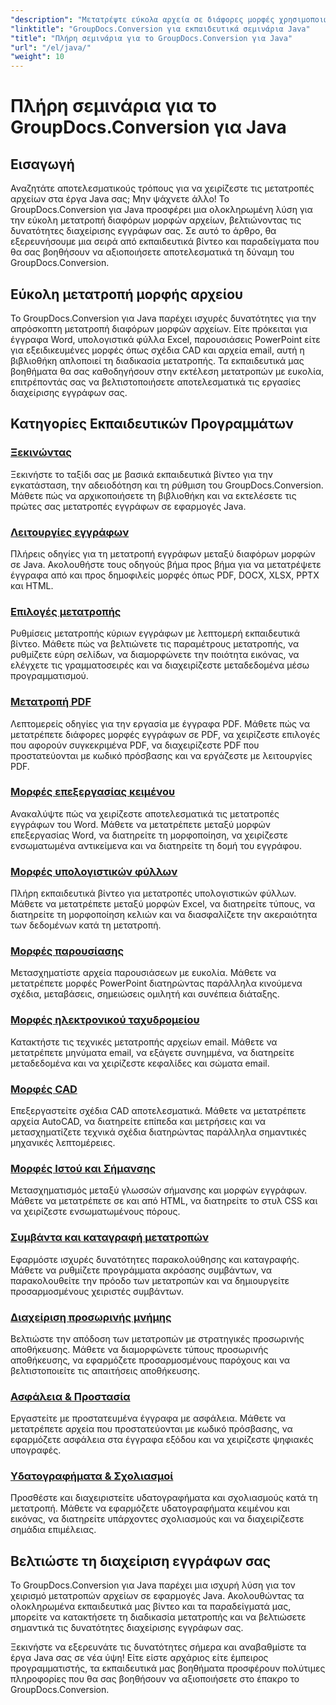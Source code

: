 ```yaml
---
"description": "Μετατρέψτε εύκολα αρχεία σε διάφορες μορφές χρησιμοποιώντας το GroupDocs.Conversion για Java. Βελτιστοποιήστε τη διαχείριση εγγράφων με προσαρμόσιμες επιλογές."
"linktitle": "GroupDocs.Conversion για εκπαιδευτικά σεμινάρια Java"
"title": "Πλήρη σεμινάρια για το GroupDocs.Conversion για Java"
"url": "/el/java/"
"weight": 10
---
```


# Πλήρη σεμινάρια για το GroupDocs.Conversion για Java

## Εισαγωγή

Αναζητάτε αποτελεσματικούς τρόπους για να χειρίζεστε τις μετατροπές αρχείων στα έργα Java σας; Μην ψάχνετε άλλο! Το GroupDocs.Conversion για Java προσφέρει μια ολοκληρωμένη λύση για την εύκολη μετατροπή διαφόρων μορφών αρχείων, βελτιώνοντας τις δυνατότητες διαχείρισης εγγράφων σας. Σε αυτό το άρθρο, θα εξερευνήσουμε μια σειρά από εκπαιδευτικά βίντεο και παραδείγματα που θα σας βοηθήσουν να αξιοποιήσετε αποτελεσματικά τη δύναμη του GroupDocs.Conversion.

## Εύκολη μετατροπή μορφής αρχείου

Το GroupDocs.Conversion για Java παρέχει ισχυρές δυνατότητες για την απρόσκοπτη μετατροπή διαφόρων μορφών αρχείων. Είτε πρόκειται για έγγραφα Word, υπολογιστικά φύλλα Excel, παρουσιάσεις PowerPoint είτε για εξειδικευμένες μορφές όπως σχέδια CAD και αρχεία email, αυτή η βιβλιοθήκη απλοποιεί τη διαδικασία μετατροπής. Τα εκπαιδευτικά μας βοηθήματα θα σας καθοδηγήσουν στην εκτέλεση μετατροπών με ευκολία, επιτρέποντάς σας να βελτιστοποιήσετε αποτελεσματικά τις εργασίες διαχείρισης εγγράφων σας.

## Κατηγορίες Εκπαιδευτικών Προγραμμάτων

### [Ξεκινώντας](./getting-started/)
Ξεκινήστε το ταξίδι σας με βασικά εκπαιδευτικά βίντεο για την εγκατάσταση, την αδειοδότηση και τη ρύθμιση του GroupDocs.Conversion. Μάθετε πώς να αρχικοποιήσετε τη βιβλιοθήκη και να εκτελέσετε τις πρώτες σας μετατροπές εγγράφων σε εφαρμογές Java.

### [Λειτουργίες εγγράφων](./document-operations/)
Πλήρεις οδηγίες για τη μετατροπή εγγράφων μεταξύ διαφόρων μορφών σε Java. Ακολουθήστε τους οδηγούς βήμα προς βήμα για να μετατρέψετε έγγραφα από και προς δημοφιλείς μορφές όπως PDF, DOCX, XLSX, PPTX και HTML.

### [Επιλογές μετατροπής](./conversion-options/)
Ρυθμίσεις μετατροπής κύριων εγγράφων με λεπτομερή εκπαιδευτικά βίντεο. Μάθετε πώς να βελτιώνετε τις παραμέτρους μετατροπής, να ρυθμίζετε εύρη σελίδων, να διαμορφώνετε την ποιότητα εικόνας, να ελέγχετε τις γραμματοσειρές και να διαχειρίζεστε μεταδεδομένα μέσω προγραμματισμού.

### [Μετατροπή PDF](./pdf-conversion/)
Λεπτομερείς οδηγίες για την εργασία με έγγραφα PDF. Μάθετε πώς να μετατρέπετε διάφορες μορφές εγγράφων σε PDF, να χειρίζεστε επιλογές που αφορούν συγκεκριμένα PDF, να διαχειρίζεστε PDF που προστατεύονται με κωδικό πρόσβασης και να εργάζεστε με λειτουργίες PDF.

### [Μορφές επεξεργασίας κειμένου](./word-processing-formats/)
Ανακαλύψτε πώς να χειρίζεστε αποτελεσματικά τις μετατροπές εγγράφων του Word. Μάθετε να μετατρέπετε μεταξύ μορφών επεξεργασίας Word, να διατηρείτε τη μορφοποίηση, να χειρίζεστε ενσωματωμένα αντικείμενα και να διατηρείτε τη δομή του εγγράφου.

### [Μορφές υπολογιστικών φύλλων](./spreadsheet-formats/)
Πλήρη εκπαιδευτικά βίντεο για μετατροπές υπολογιστικών φύλλων. Μάθετε να μετατρέπετε μεταξύ μορφών Excel, να διατηρείτε τύπους, να διατηρείτε τη μορφοποίηση κελιών και να διασφαλίζετε την ακεραιότητα των δεδομένων κατά τη μετατροπή.

### [Μορφές παρουσίασης](./presentation-formats/)
Μετασχηματίστε αρχεία παρουσιάσεων με ευκολία. Μάθετε να μετατρέπετε μορφές PowerPoint διατηρώντας παράλληλα κινούμενα σχέδια, μεταβάσεις, σημειώσεις ομιλητή και συνέπεια διάταξης.

### [Μορφές ηλεκτρονικού ταχυδρομείου](./email-formats/)
Κατακτήστε τις τεχνικές μετατροπής αρχείων email. Μάθετε να μετατρέπετε μηνύματα email, να εξάγετε συνημμένα, να διατηρείτε μεταδεδομένα και να χειρίζεστε κεφαλίδες και σώματα email.

### [Μορφές CAD](./cad-formats/)
Επεξεργαστείτε σχέδια CAD αποτελεσματικά. Μάθετε να μετατρέπετε αρχεία AutoCAD, να διατηρείτε επίπεδα και μετρήσεις και να μετασχηματίζετε τεχνικά σχέδια διατηρώντας παράλληλα σημαντικές μηχανικές λεπτομέρειες.

### [Μορφές Ιστού και Σήμανσης](./web-markup-formats/)
Μετασχηματισμός μεταξύ γλωσσών σήμανσης και μορφών εγγράφων. Μάθετε να μετατρέπετε σε και από HTML, να διατηρείτε το στυλ CSS και να χειρίζεστε ενσωματωμένους πόρους.

### [Συμβάντα και καταγραφή μετατροπών](./conversion-events-logging/)
Εφαρμόστε ισχυρές δυνατότητες παρακολούθησης και καταγραφής. Μάθετε να ρυθμίζετε προγράμματα ακρόασης συμβάντων, να παρακολουθείτε την πρόοδο των μετατροπών και να δημιουργείτε προσαρμοσμένους χειριστές συμβάντων.

### [Διαχείριση προσωρινής μνήμης](./cache-management/)
Βελτιώστε την απόδοση των μετατροπών με στρατηγικές προσωρινής αποθήκευσης. Μάθετε να διαμορφώνετε τύπους προσωρινής αποθήκευσης, να εφαρμόζετε προσαρμοσμένους παρόχους και να βελτιστοποιείτε τις απαιτήσεις αποθήκευσης.

### [Ασφάλεια & Προστασία](./security-protection/)
Εργαστείτε με προστατευμένα έγγραφα με ασφάλεια. Μάθετε να μετατρέπετε αρχεία που προστατεύονται με κωδικό πρόσβασης, να εφαρμόζετε ασφάλεια στα έγγραφα εξόδου και να χειρίζεστε ψηφιακές υπογραφές.

### [Υδατογραφήματα & Σχολιασμοί](./watermarks-annotations/)
Προσθέστε και διαχειριστείτε υδατογραφήματα και σχολιασμούς κατά τη μετατροπή. Μάθετε να εφαρμόζετε υδατογραφήματα κειμένου και εικόνας, να διατηρείτε υπάρχοντες σχολιασμούς και να διαχειρίζεστε σημάδια επιμέλειας.

## Βελτιώστε τη διαχείριση εγγράφων σας

Το GroupDocs.Conversion για Java παρέχει μια ισχυρή λύση για τον χειρισμό μετατροπών αρχείων σε εφαρμογές Java. Ακολουθώντας τα ολοκληρωμένα εκπαιδευτικά μας βίντεο και τα παραδείγματά μας, μπορείτε να κατακτήσετε τη διαδικασία μετατροπής και να βελτιώσετε σημαντικά τις δυνατότητες διαχείρισης εγγράφων σας.

Ξεκινήστε να εξερευνάτε τις δυνατότητες σήμερα και αναβαθμίστε τα έργα Java σας σε νέα ύψη! Είτε είστε αρχάριος είτε έμπειρος προγραμματιστής, τα εκπαιδευτικά μας βοηθήματα προσφέρουν πολύτιμες πληροφορίες που θα σας βοηθήσουν να αξιοποιήσετε στο έπακρο το GroupDocs.Conversion.
